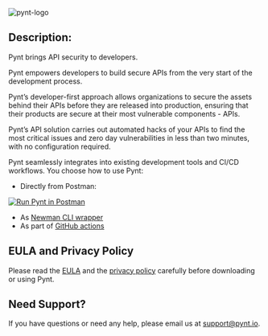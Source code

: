 ![pynt-logo](https://user-images.githubusercontent.com/107360829/176185125-b2b9fce3-c9fc-4048-baa5-e5a21af5c31b.png)

## Description:

Pynt brings API security to developers.

Pynt empowers developers to build secure APIs from the very start of the development process.

Pynt’s developer-first approach allows organizations to secure the assets behind their APIs before they are released into production, ensuring that their products are secure at their most vulnerable components - APIs.

Pynt’s API solution carries out automated hacks of your APIs to find the most critical issues and zero day vulnerabilities in less than two minutes, with no configuration required.

Pynt seamlessly integrates into existing development tools and CI/CD workflows. You choose how to use Pynt:
- Directly from Postman:

[![Run Pynt in Postman](https://run.pstmn.io/button.svg)](https://god.gw.postman.com/run-collection/20945803-3580d82b-6542-42ee-9330-11450bfdb7bc?action=collection%2Ffork&collection-url=entityId%3D20945803-3580d82b-6542-42ee-9330-11450bfdb7bc%26entityType%3Dcollection%26workspaceId%3D96ee59ad-45d9-477d-8704-1eb9d60cf195)

- As [Newman CLI wrapper](https://github.com/pynt-io/pynt/tree/main/newman-integration)
- As part of [GitHub actions](https://github.com/pynt-io/pynt-newman)

## EULA and Privacy Policy

Please read the [EULA](https://github.com/pynt-io/pynt/blob/main/EULA.md) and the [privacy policy](https://github.com/pynt-io/pynt/blob/main/Privacy-Policy.md) carefully before downloading or using Pynt.

## Need Support?

If you have questions or need any help, please email us at support@pynt.io.
